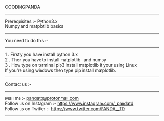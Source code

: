 COODINGPANDA
<hr>

Prerequisites :- 
Python3.x <br>
Numpy and matplotlib basics<br>

<hr>


You need to do this :- 

<hr>

1 .   Firstly you have install  python 3.x <br>
2 .   Then you have to install matplotlib , and numpy <br>
3 .   How type on terminal pip3 install matplotlib if your using Linux<br>
      If you're using windows then type pip install matplotlib.<br>

<hr>

Contact us :-  
<hr>

Mail me :- pandatd@protonmail.com <br>
Follow us  on Instagram :- https://www.instagram.com/_pandatd <br>
Follow us  on Twitter :- https://www.twitter.com/PANDA__TD <br>

<hr>
